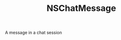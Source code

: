 ﻿---
uid: crmscript_ref_NSChatMessage
title: NSChatMessage
intellisense: Void.NSChatMessage
keywords: NSChatMessage
so.topic: reference
---

A message in a chat session
